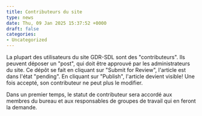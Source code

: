 ```yaml
---
title: Contributeurs du site
type: news
date: Thu, 09 Jan 2025 15:37:52 +0000
draft: false
categories:
- Uncategorized
---
```


La plupart des utilisateurs du site GDR-SDL sont des "contributeurs". Ils peuvent déposer un "post", qui doit être approuvé par les administrateurs du site. Ce dépôt se fait en cliquant sur "Submit for Review", l'article est dans l'état "pending". En cliquant sur "Publish", l'article devient visible! Une fois accepté, son contributeur ne peut plus le modifier.

Dans un premier temps, le statut de contributeur sera accordé aux membres du bureau et aux responsables de groupes de travail qui en feront la demande.
